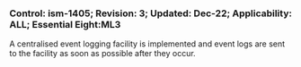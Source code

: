 ### Control: ism-1405; Revision: 3; Updated: Dec-22; Applicability: ALL; Essential Eight:ML3
<p>A centralised event logging facility is implemented and event logs are sent to the facility as soon as possible after they occur.</p>